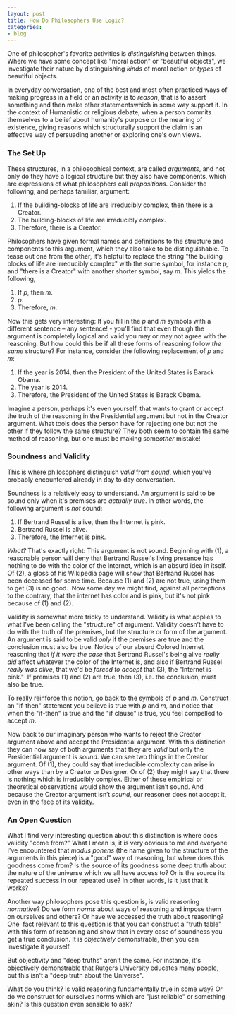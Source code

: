 ```yaml
---
layout: post
title: How Do Philosophers Use Logic?
categories:
- blog
---
```


One of philosopher's favorite activities is *distinguishing* between
things. Where we have some concept like "moral action" or "beautiful
objects", we investigate their nature by distinguishing *kinds* of moral
action or *types* of beautiful objects.

In everyday conversation, one of the best and most often practiced ways
of making progress in a field or an activity is to *reason*, that is to
assert something and then make other statementswhich in some way support
it. In the context of Humanistic or religious debate, when a person
commits themselves to a belief about humanity's purpose or the meaning
of existence, giving reasons which structurally support the claim is an
effective way of persuading another or exploring one's own views.

### The Set Up

These structures, in a philosophical context, are called *arguments*,
and not only do they have a logical structure but they also have
components, which are expressions of what philosophers call
*propositions*. Consider the following, and perhaps familiar, argument:

1.  If the building-blocks of life are irreducibly complex, then there
    is a Creator.
1.   The building-blocks of life are irreducibly complex.
1.   Therefore, there is a Creator.

Philosophers have given formal names and definitions to the structure
and components to this argument, which they also take to be
distinguishable. To tease out one from the other, it's helpful to
replace the string "the building blocks of life are irreducibly complex"
with the some symbol, for instance *p,* and "there is a Creator" with
another shorter symbol, say *m*. This yields the following,

1.   If *p*, then *m*.
1.   *p*.
1.   Therefore, *m*.

Now this gets very interesting: If you fill in the *p* and *m* symbols
with a different sentence – any sentence! - you'll find that even though
the argument is completely logical and valid you may or may not agree
with the reasoning. But how could this be if all these forms of
reasoning follow *the same* structure? For instance, consider the
following replacement of *p* and *m*:

1.   If the year is 2014, then the President of the United States is
    Barack Obama.
1.  The year is 2014.
1.  Therefore, the President of the United States is Barack Obama.

Imagine a person, perhaps it's even yourself, that wants to grant or
accept the truth of the reasoning in the Presidential argument but not
in the Creator argument. What tools does the person have for rejecting
one but not the other if they follow the same structure? They both seem
to contain the same method of reasoning, but one must be making
some*other* mistake!

### Soundness and Validity

This is where philosophers distinguish *valid* from *sound*, which
you've probably encountered already in day to day conversation.

Soundness is a relatively easy to understand. An argument is said to be
sound only when it's premises are *actually true*. In other words, the
following argument is *not* sound:

1.  If Bertrand Russel is alive, then the Internet is pink.
1.  Bertrand Russel is alive.
1.  Therefore, the Internet is pink.

*What?* That's exactly right: This argument is not sound. Beginning with
(1), a reasonable person will deny that Bertrand Russel's living
presence has nothing to do with the color of the Internet, which is an
absurd idea in itself. Of (2), a gloss of his Wikipedia page will show
that Bertrand Russel has been deceased for some time. Because (1) and
(2) are not true, using them to get (3) is no good.  Now some day we
might find, against all perceptions to the contrary, that the internet
has color and is pink, but it's not pink because of (1) and (2).

Validity is somewhat more tricky to understand. Validity is what applies
to what I've been calling the "structure" of argument. Validity doesn’t
have to do with the truth of the premises, but the structure or form of
the argument. An argument is said to be valid *only* if the premises are
true and the conclusion must also be true. Notice of our absurd Colored
Internet reasoning that *if it were the case* that Bertrand Russel's
being alive *really did* affect whatever the color of the Internet is,
and also if Bertrand Russel *really was alive*, that we'd be *forced to
accept* that (3), the "Internet is pink."  If premises (1) and (2) are
true, then (3), i.e. the conclusion, must also be true.

To really reinforce this notion, go back to the symbols of *p* and *m*.
Construct an "if-then" statement you believe is true with *p* and *m*,
and notice that when the "if-then" is true and the "if clause" is true,
you feel compelled to accept *m*.

Now back to our imaginary person who wants to reject the Creator
argument above and accept the Presidential argument. With this
distinction they can now say of both arguments that they are *valid* but
only the Presidential argument is *sound*. We can see two things in the
Creator argument. Of (1), they could say that irreducible complexity can
arise in other ways than by a Creator or Designer. Or of (2) they might
say that there is nothing which is irreducibly complex. Either of these
empirical or theoretical observations would show the argument isn’t
sound. And because the Creator argument isn’t *sound*, our reasoner does
not accept it, even in the face of its validity.

### An Open Question

What I find very interesting question about this distinction is where
does validity "come from?" What I mean is, it is very obvious to me and
everyone I've encountered that *modus ponens* (the name given to the
structure of the arguments in this piece) is a "good" way of reasoning,
but where does this goodness come from? Is the source of its goodness
some deep truth about the nature of the universe which we all have
access to? Or is the source its repeated success in our repeated use? In
other words, is it just that it works?

Another way philosophers pose this question is, is valid reasoning
*normative*? Do we form *norms* about ways of reasoning and impose them
on ourselves and others? Or have we accessed the truth about reasoning?
One  fact relevant to this question is that you can construct a "truth
table" with this form of reasoning and show that in every case of
soundness you get a true conclusion. It is *objectively* demonstrable,
then you can investigate it yourself.

But objectivity and "deep truths" aren't the same. For instance, it's
objectively demonstrable that Rutgers University educates many people,
but this isn't a "deep truth about the Universe".

What do you think? Is valid reasoning fundamentally true in some way? Or
do we construct for ourselves norms which are "just reliable" or
something akin? Is this question even sensible to ask?
